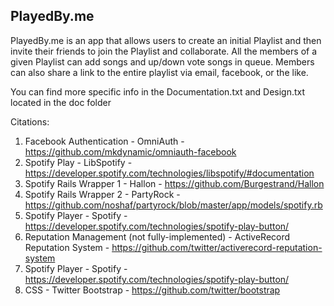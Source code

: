 PlayedBy.me
---------------

PlayedBy.me is an app that allows users to create an initial Playlist and then invite their friends to join the Playlist and collaborate. All the members of a given Playlist can add songs and up/down vote songs in queue. Members can also share a link to the entire playlist via email, facebook, or the like.

You can find more specific info in the Documentation.txt and Design.txt located in the doc folder

Citations:
1) Facebook Authentication - OmniAuth - https://github.com/mkdynamic/omniauth-facebook
2) Spotify Play - LibSpotify - https://developer.spotify.com/technologies/libspotify/#documentation
3) Spotify Rails Wrapper 1 - Hallon - https://github.com/Burgestrand/Hallon
4) Spotify Rails Wrapper 2 - PartyRock - https://github.com/noshaf/partyrock/blob/master/app/models/spotify.rb
5) Spotify Player - Spotify - https://developer.spotify.com/technologies/spotify-play-button/
6) Reputation Management (not fully-implemented) - ActiveRecord Reputation System - https://github.com/twitter/activerecord-reputation-system
7) Spotify Player - Spotify - https://developer.spotify.com/technologies/spotify-play-button/
8) CSS - Twitter Bootstrap - https://github.com/twitter/bootstrap